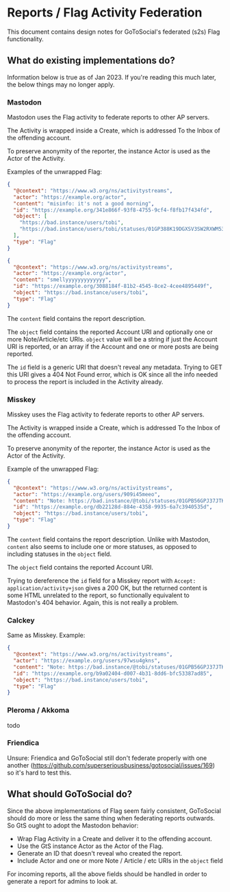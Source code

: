 # Reports / Flag Activity Federation

This document contains design notes for GoToSocial's federated (s2s) Flag functionality.

## What do existing implementations do?

Information below is true as of Jan 2023. If you're reading this much later, the below things may no longer apply.

### Mastodon

Mastodon uses the Flag activity to federate reports to other AP servers.

The Activity is wrapped inside a Create, which is addressed To the Inbox of the offending account.

To preserve anonymity of the reporter, the instance Actor is used as the Actor of the Activity.

Examples of the unwrapped Flag:

```json
{
  "@context": "https://www.w3.org/ns/activitystreams",
  "actor": "https://example.org/actor",
  "content": "misinfo: it's not a good morning",
  "id": "https://example.org/341e866f-93f8-4755-9cf4-f8fb17f434fd",
  "object": [
    "https://bad.instance/users/tobi",
    "https://bad.instance/users/tobi/statuses/01GP388K19DGXSV3SW2RXWM533"
  ],
  "type": "Flag"
}
```

```json
{
  "@context": "https://www.w3.org/ns/activitystreams",
  "actor": "https://example.org/actor",
  "content": "smellyyyyyyyyyyyyy",
  "id": "https://example.org/3088184f-81b2-4545-8ce2-4cee4895449f",
  "object": "https://bad.instance/users/tobi",
  "type": "Flag"
}
```

The `content` field contains the report description.

The `object` field contains the reported Account URI and optionally one or more Note/Article/etc URIs. `object` value will be a string if just the Account URI is reported, or an array if the Account and one or more posts are being reported.

The `id` field is a generic URI that doesn't reveal any metadata. Trying to GET this URI gives a 404 Not Found error, which is OK since all the info needed to process the report is included in the Activity already.

### Misskey

Misskey uses the Flag activity to federate reports to other AP servers.

The Activity is wrapped inside a Create, which is addressed To the Inbox of the offending account.

To preserve anonymity of the reporter, the instance Actor is used as the Actor of the Activity.

Example of the unwrapped Flag:

```json
{
  "@context": "https://www.w3.org/ns/activitystreams",
  "actor": "https://example.org/users/909i45meeo",
  "content": "Note: https://bad.instance/@tobi/statuses/01GPB56GPJ37JTK9HW308HQKBQ\n-----\nincites anti-police behaviour while being cute! ⛔",
  "id": "https://example.org/db22128d-884e-4358-9935-6a7c3940535d",
  "object": "https://bad.instance/users/tobi",
  "type": "Flag"
}
```

The `content` field contains the report description. Unlike with Mastodon, `content` also seems to include one or more statuses, as opposed to including statuses in the `object` field.

The `object` field contains the reported Account URI.

Trying to dereference the `id` field for a Misskey report with `Accept: application/activity+json` gives a 200 OK, but the returned content is some HTML unrelated to the report, so functionally equivalent to Mastodon's 404 behavior. Again, this is not really a problem.

### Calckey

Same as Misskey. Example:

```json
{
  "@context": "https://www.w3.org/ns/activitystreams",
  "actor": "https://example.org/users/97wsu4gkns",
  "content": "Note: https://bad.instance/@tobi/statuses/01GPB56GPJ37JTK9HW308HQKBQ\n-----\nTest report from Calckey",
  "id": "https://example.org/b9a02404-d007-4b31-8dd6-bfc53387ad85",
  "object": "https://bad.instance/users/tobi",
  "type": "Flag"
}
```

### Pleroma / Akkoma

todo

### Friendica

Unsure: Friendica and GoToSocial still don't federate properly with one another (https://github.com/superseriousbusiness/gotosocial/issues/169) so it's hard to test this.

## What should GoToSocial do?

Since the above implementations of Flag seem fairly consistent, GoToSocial should do more or less the same thing when federating reports outwards. So GtS ought to adopt the Mastodon behavior:

- Wrap Flag Activity in a Create and deliver it to the offending account.
- Use the GtS instance Actor as the Actor of the Flag.
- Generate an ID that doesn't reveal who created the report.
- Include Actor and one or more Note / Article / etc URIs in the `object` field

For incoming reports, all the above fields should be handled in order to generate a report for admins to look at.
